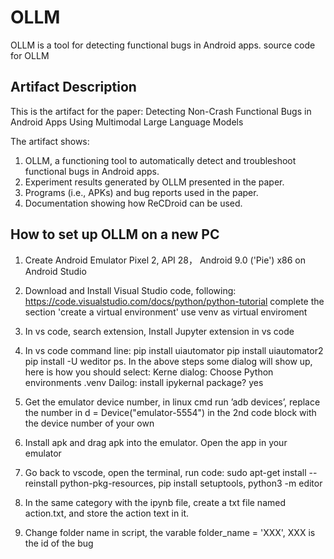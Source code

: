 # OLLM
OLLM is a tool for detecting functional bugs in Android apps.
source code for OLLM

## Artifact Description
This is the artifact for the paper: Detecting Non-Crash Functional Bugs in Android Apps Using Multimodal Large Language Models

The artifact shows:

1) OLLM, a functioning tool to automatically detect and troubleshoot functional bugs in Android apps.
2) Experiment results generated by OLLM presented in the paper.
3) Programs (i.e., APKs) and bug reports used in the paper.
4) Documentation showing how ReCDroid can be used.

## How to set up OLLM on a new PC

1) Create Android Emulator Pixel 2, API 28， Android 9.0 ('Pie') x86 on Android Studio

2) Download and Install Visual Studio code, following: https://code.visualstudio.com/docs/python/python-tutorial complete the section 'create a virtual environment' use venv as virtual enviroment

3) In vs code, search extension, Install Jupyter extension in vs code

4) In vs code command line: pip install uiautomator pip install uiautomator2 pip install -U weditor
ps. In the above steps some dialog will show up, here is how you should select: Kerne dialog: Choose Python environments .venv Dailog: install ipykernal package? yes

5) Get the emulator device number, in linux cmd run ’adb devices’, replace the number in d = Device("emulator-5554") in the 2nd code block with the device number of your own

6) Install apk and drag apk into the emulator. Open the app in your emulator

7) Go back to vscode, open the terminal, run code: sudo apt-get install --reinstall python-pkg-resources, pip install setuptools, python3 -m editor

8) In the same category with the ipynb file, create a txt file named action.txt, and store the action text in it.

9) Change folder name in script, the varable folder_name = 'XXX', XXX is the id of the bug
